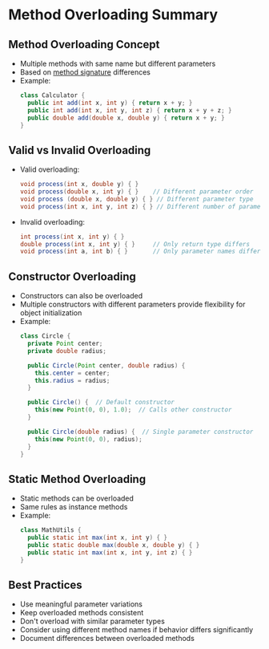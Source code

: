 # Method Overloading Summary

## Method Overloading Concept
- Multiple methods with same name but different parameters 
- Based on [method signature](12-overriding.md#method-signature) differences
- Example:
  ```java
  class Calculator {
    public int add(int x, int y) { return x + y; }
    public int add(int x, int y, int z) { return x + y + z; }
    public double add(double x, double y) { return x + y; }
  }
  ```

## Valid vs Invalid Overloading
- Valid overloading:
  ```java
  void process(int x, double y) { }
  void process(double x, int y) { }    // Different parameter order
  void process (double x, double y) { } // Different parameter type
  void process(int x, int y, int z) { } // Different number of parameters
  ```
- Invalid overloading:
  ```java
  int process(int x, int y) { }
  double process(int x, int y) { }     // Only return type differs
  void process(int a, int b) { }       // Only parameter names differ
  ```

## Constructor Overloading
- Constructors can also be overloaded
- Multiple constructors with different parameters provide flexibility for object initialization
- Example:
  ```java
  class Circle {
    private Point center;
    private double radius; 

    public Circle(Point center, double radius) { 
      this.center = center;
      this.radius = radius;
    }

    public Circle() {  // Default constructor
      this(new Point(0, 0), 1.0);  // Calls other constructor
    }

    public Circle(double radius) {  // Single parameter constructor
      this(new Point(0, 0), radius);
    }
  }
  ```

## Static Method Overloading
- Static methods can be overloaded
- Same rules as instance methods
- Example:
  ```java
  class MathUtils {
    public static int max(int x, int y) { }
    public static double max(double x, double y) { }
    public static int max(int x, int y, int z) { }
  }
  ```

## Best Practices
- Use meaningful parameter variations
- Keep overloaded methods consistent
- Don't overload with similar parameter types
- Consider using different method names if behavior differs significantly
- Document differences between overloaded methods
